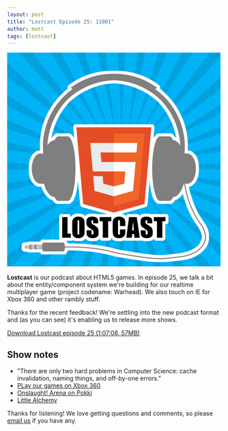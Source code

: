 ```yaml
---
layout: post
title: "Lostcast Episode 25: 11001"
author: matt
tags: [lostcast]
---
```


<div class="full-frame">
	<img alt="Lostcast logo" src="/media/images/lostcast/500x500.jpg">
</div>

**Lostcast** is our podcast about HTML5 games. In episode 25, we talk a bit about the entity/component system we're building for our realtime multiplayer game (project codename: Warhead). We also touch on IE for Xbox 360 and other rambly stuff.

Thanks for the recent feedback! We're settling into the new podcast format and (as you can see) it's enabling us to release more shows.

<a class="download-podcast" href="http://media.lostdecadegames.com/lostcast/lostcast_episode_25_11001.mp3">
	Download Lostcast episode 25 (1:07:06, 57MB)
</a>

## Show notes

* "There are only two hard problems in Computer Science: cache invalidation, naming things, and off-by-one errors."
* [PLay our games on Xbox 360](/play-our-games-on-your-xbox-360/)
* [Onslaught! Arena on Pokki](https://www.pokki.com/app/Onslaught-Arena)
* [Little Alchemy](http://littlealchemy.com/)

Thanks for listening! We love getting questions and comments, so please [email us](mailto:hello@lostdecadegames.com) if you have any.
